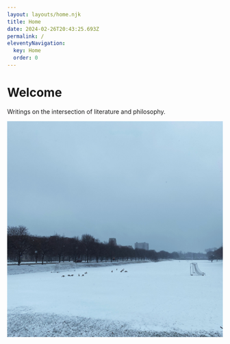 ```yaml
---
layout: layouts/home.njk
title: Home
date: 2024-02-26T20:43:25.693Z
permalink: /
eleventyNavigation:
  key: Home
  order: 0
---
```

# Welcome

Writings on the intersection of literature and philosophy.

[](https://app.netlify.com/start/deploy?repository=https://github.com/danurbanowicz/eleventy-netlify-boilerplate&stack=cms)

![](/static/img/08099794-1362-4fca-8f14-308dda80efd9.jpg)
